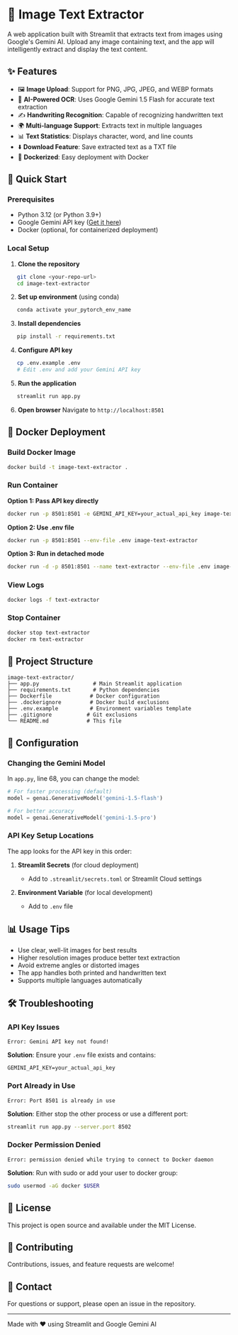 # 📝 Image Text Extractor

A web application built with Streamlit that extracts text from images using Google's Gemini AI. Upload any image containing text, and the app will intelligently extract and display the text content.

## ✨ Features

- 🖼️ **Image Upload**: Support for PNG, JPG, JPEG, and WEBP formats
- 🤖 **AI-Powered OCR**: Uses Google Gemini 1.5 Flash for accurate text extraction
- ✍️ **Handwriting Recognition**: Capable of recognizing handwritten text
- 🌍 **Multi-language Support**: Extracts text in multiple languages
- 📊 **Text Statistics**: Displays character, word, and line counts
- ⬇️ **Download Feature**: Save extracted text as a TXT file
- 🐳 **Dockerized**: Easy deployment with Docker

## 🚀 Quick Start

### Prerequisites

- Python 3.12 (or Python 3.9+)
- Google Gemini API key ([Get it here](https://makersuite.google.com/app/apikey))
- Docker (optional, for containerized deployment)

### Local Setup

1. **Clone the repository**
```bash
   git clone <your-repo-url>
   cd image-text-extractor
```

2. **Set up environment** (using conda)
```bash
   conda activate your_pytorch_env_name
```

3. **Install dependencies**
```bash
   pip install -r requirements.txt
```

4. **Configure API key**
```bash
   cp .env.example .env
   # Edit .env and add your Gemini API key
```

5. **Run the application**
```bash
   streamlit run app.py
```

6. **Open browser**
   Navigate to `http://localhost:8501`

## 🐳 Docker Deployment

### Build Docker Image
```bash
docker build -t image-text-extractor .
```

### Run Container

**Option 1: Pass API key directly**
```bash
docker run -p 8501:8501 -e GEMINI_API_KEY=your_actual_api_key image-text-extractor
```

**Option 2: Use .env file**
```bash
docker run -p 8501:8501 --env-file .env image-text-extractor
```

**Option 3: Run in detached mode**
```bash
docker run -d -p 8501:8501 --name text-extractor --env-file .env image-text-extractor
```

### View Logs
```bash
docker logs -f text-extractor
```

### Stop Container
```bash
docker stop text-extractor
docker rm text-extractor
```

## 📁 Project Structure
```
image-text-extractor/
├── app.py                 # Main Streamlit application
├── requirements.txt       # Python dependencies
├── Dockerfile            # Docker configuration
├── .dockerignore         # Docker build exclusions
├── .env.example          # Environment variables template
├── .gitignore           # Git exclusions
└── README.md            # This file
```

## 🔧 Configuration

### Changing the Gemini Model

In `app.py`, line 68, you can change the model:
```python
# For faster processing (default)
model = genai.GenerativeModel('gemini-1.5-flash')

# For better accuracy
model = genai.GenerativeModel('gemini-1.5-pro')
```

### API Key Setup Locations

The app looks for the API key in this order:

1. **Streamlit Secrets** (for cloud deployment)
   - Add to `.streamlit/secrets.toml` or Streamlit Cloud settings

2. **Environment Variable** (for local development)
   - Add to `.env` file

## 📊 Usage Tips

- Use clear, well-lit images for best results
- Higher resolution images produce better text extraction
- Avoid extreme angles or distorted images
- The app handles both printed and handwritten text
- Supports multiple languages automatically

## 🛠️ Troubleshooting

### API Key Issues
```
Error: Gemini API key not found!
```
**Solution**: Ensure your `.env` file exists and contains:
```
GEMINI_API_KEY=your_actual_api_key
```

### Port Already in Use
```
Error: Port 8501 is already in use
```
**Solution**: Either stop the other process or use a different port:
```bash
streamlit run app.py --server.port 8502
```

### Docker Permission Denied
```
Error: permission denied while trying to connect to Docker daemon
```
**Solution**: Run with sudo or add your user to docker group:
```bash
sudo usermod -aG docker $USER
```

## 📝 License

This project is open source and available under the MIT License.

## 🤝 Contributing

Contributions, issues, and feature requests are welcome!

## 📧 Contact

For questions or support, please open an issue in the repository.

---

Made with ❤️ using Streamlit and Google Gemini AI